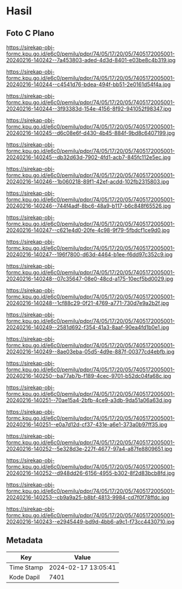 # Hasil

## Foto C Plano

https://sirekap-obj-formc.kpu.go.id/e6c0/pemilu/pdpr/74/05/17/20/05/7405172005001-20240216-140242--7a453803-aded-4d3d-8401-e03be8c4b319.jpg

https://sirekap-obj-formc.kpu.go.id/e6c0/pemilu/pdpr/74/05/17/20/05/7405172005001-20240216-140244--c4541d76-bdea-494f-bb51-2e0161d54f4a.jpg

https://sirekap-obj-formc.kpu.go.id/e6c0/pemilu/pdpr/74/05/17/20/05/7405172005001-20240216-140244--3f93383d-154e-4156-8f92-941052f98347.jpg

https://sirekap-obj-formc.kpu.go.id/e6c0/pemilu/pdpr/74/05/17/20/05/7405172005001-20240216-140245--d6c08e6f-d430-4b45-884f-9bd8c6407199.jpg

https://sirekap-obj-formc.kpu.go.id/e6c0/pemilu/pdpr/74/05/17/20/05/7405172005001-20240216-140245--db32d63d-7902-4fd1-acb7-845fc112e5ec.jpg

https://sirekap-obj-formc.kpu.go.id/e6c0/pemilu/pdpr/74/05/17/20/05/7405172005001-20240216-140246--1b060218-89f1-42ef-acdd-102fb2315803.jpg

https://sirekap-obj-formc.kpu.go.id/e6c0/pemilu/pdpr/74/05/17/20/05/7405172005001-20240216-140246--744f4adf-8bc6-48a9-b117-b6c848f65526.jpg

https://sirekap-obj-formc.kpu.go.id/e6c0/pemilu/pdpr/74/05/17/20/05/7405172005001-20240216-140247--c621e4d0-20fe-4c98-9f79-5fbdcf1ce9d0.jpg

https://sirekap-obj-formc.kpu.go.id/e6c0/pemilu/pdpr/74/05/17/20/05/7405172005001-20240216-140247--196f7800-d63d-4464-b1ee-f6dd97c352c9.jpg

https://sirekap-obj-formc.kpu.go.id/e6c0/pemilu/pdpr/74/05/17/20/05/7405172005001-20240216-140248--07c35647-08e0-48cd-a175-10ecf5bd0029.jpg

https://sirekap-obj-formc.kpu.go.id/e6c0/pemilu/pdpr/74/05/17/20/05/7405172005001-20240216-140248--1cf88c29-0f21-4769-a771-730d7e9a2b2f.jpg

https://sirekap-obj-formc.kpu.go.id/e6c0/pemilu/pdpr/74/05/17/20/05/7405172005001-20240216-140249--2581d692-f354-41a3-8aaf-90ea4fd1b0e1.jpg

https://sirekap-obj-formc.kpu.go.id/e6c0/pemilu/pdpr/74/05/17/20/05/7405172005001-20240216-140249--8ae03eba-05d5-4d9e-887f-00377cd4ebfb.jpg

https://sirekap-obj-formc.kpu.go.id/e6c0/pemilu/pdpr/74/05/17/20/05/7405172005001-20240216-140250--ba77ab7b-f189-4cec-9701-b52dc04fa68c.jpg

https://sirekap-obj-formc.kpu.go.id/e6c0/pemilu/pdpr/74/05/17/20/05/7405172005001-20240216-140251--70ae15a4-2bfb-4ce9-a3db-9da51a06a63d.jpg

https://sirekap-obj-formc.kpu.go.id/e6c0/pemilu/pdpr/74/05/17/20/05/7405172005001-20240216-140251--e0a7d12d-cf37-431e-a6e1-373a0b97ff35.jpg

https://sirekap-obj-formc.kpu.go.id/e6c0/pemilu/pdpr/74/05/17/20/05/7405172005001-20240216-140252--5e328d3e-227f-4677-97a4-a87fe8809651.jpg

https://sirekap-obj-formc.kpu.go.id/e6c0/pemilu/pdpr/74/05/17/20/05/7405172005001-20240216-140252--d948dd26-6156-4955-b302-8f2d83bcb8fd.jpg

https://sirekap-obj-formc.kpu.go.id/e6c0/pemilu/pdpr/74/05/17/20/05/7405172005001-20240216-140253--cb9a9a25-b8bf-4813-9984-cd7f0f78ffdc.jpg

https://sirekap-obj-formc.kpu.go.id/e6c0/pemilu/pdpr/74/05/17/20/05/7405172005001-20240216-140243--e2945449-bd9d-4bb6-a9c1-f73cc4430710.jpg


## Metadata

| Key        | Value               |
| ---------- | ------------------- |
| Time Stamp | 2024-02-17 13:05:41 |
| Kode Dapil | 7401                |



